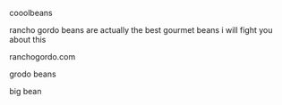 cooolbeans

rancho gordo beans are actually the best gourmet beans i will fight you about this

ranchogordo.com

grodo beans



big bean
